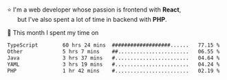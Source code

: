 ⭐ I'm a web developer whose passion is frontend with <b>React</b>,<br/>
&nbsp; &nbsp; &nbsp; but I've also spent a lot of time in backend with <b>PHP</b>.

📅 This month I spent my time on

<!--START_SECTION:waka-->

```txt
TypeScript        60 hrs 24 mins  ###################......   77.15 %
Other             5 hrs 7 mins    ##.......................   06.55 %
Java              3 hrs 37 mins   #........................   04.64 %
YAML              3 hrs 19 mins   #........................   04.24 %
PHP               1 hr 42 mins    #........................   02.19 %
```

<!--END_SECTION:waka-->
